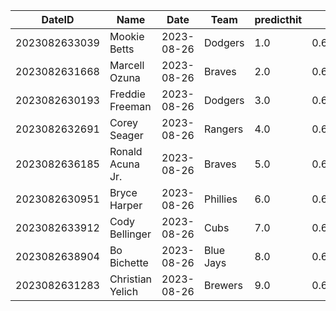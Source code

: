 DateID         |  Name              |  Date        |  Team       |  predicthit  |  predicthitproba     |  hitbool  |  Last7DaysAVG  |  Last15DaysAVG  |  Last30DaysAVG
---------------|--------------------|--------------|-------------|--------------|----------------------|-----------|----------------|-----------------|---------------
2023082633039  |  Mookie Betts      |  2023-08-26  |  Dodgers    |  1.0         |  0.6397955864139585  |  False    |  0.565         |  0.556          |  0.449
2023082631668  |  Marcell Ozuna     |  2023-08-26  |  Braves     |  2.0         |  0.639723172962921   |  False    |  0.571         |  0.46           |  0.381
2023082630193  |  Freddie Freeman   |  2023-08-26  |  Dodgers    |  3.0         |  0.615066377711647   |  False    |  0.462         |  0.3            |  0.392
2023082632691  |  Corey Seager      |  2023-08-26  |  Rangers    |  4.0         |  0.6138332657861326  |  False    |  0.348         |  0.314          |  0.338
2023082636185  |  Ronald Acuna Jr.  |  2023-08-26  |  Braves     |  5.0         |  0.6123365413404985  |  False    |  0.333         |  0.286          |  0.361
2023082630951  |  Bryce Harper      |  2023-08-26  |  Phillies   |  6.0         |  0.6113821301057415  |  False    |  0.429         |  0.366          |  0.316
2023082633912  |  Cody Bellinger    |  2023-08-26  |  Cubs       |  7.0         |  0.6110093323583023  |  False    |  0.231         |  0.245          |  0.327
2023082638904  |  Bo Bichette       |  2023-08-26  |  Blue Jays  |  8.0         |  0.610199525233435   |  False    |  0.222         |  0.222          |  0.31
2023082631283  |  Christian Yelich  |  2023-08-26  |  Brewers    |  9.0         |  0.610036129861971   |  False    |  0.182         |  0.229          |  0.262
